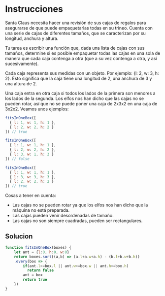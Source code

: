 <h1>Instrucciones</h1>
<p>
Santa Claus necesita hacer una revisión de sus cajas de regalos para asegurarse de que puede empaquetarlas todas en su trineo. Cuenta con una serie de cajas de diferentes tamaños, que se caracterizan por su longitud, anchura y altura.

Tu tarea es escribir una función que, dada una lista de cajas con sus tamaños, determine si es posible empaquetar todas las cajas en una sola de manera que cada caja contenga a otra (que a su vez contenga a otra, y así sucesivamente).

Cada caja representa sus medidas con un objeto. Por ejemplo: {l: 2, w: 3, h: 2}. Esto significa que la caja tiene una longitud de 2, una anchura de 3 y una altura de 2.

Una caja entra en otra caja si todos los lados de la primera son menores a los lados de la segunda. Los elfos nos han dicho que las cajas no se pueden rotar, así que no se puede poner una caja de 2x3x2 en una caja de 3x2x2. Veamos unos ejemplos:
</p>

```js
fitsInOneBox([
  { l: 1, w: 1, h: 1 },
  { l: 2, w: 2, h: 2 }
]) // true

fitsInOneBox([
  { l: 1, w: 1, h: 1 },
  { l: 2, w: 2, h: 2 },
  { l: 3, w: 1, h: 3 }
]) // false

fitsInOneBox([
  { l: 1, w: 1, h: 1 },
  { l: 3, w: 3, h: 3 },
  { l: 2, w: 2, h: 2 }
]) // true
```
<p>
Cosas a tener en cuenta:
<ul>
  <li>Las cajas no se pueden rotar ya que los elfos nos han dicho que la máquina no está preparada.</li>
  <li>Las cajas pueden venir desordenadas de tamaño.</li>
  <li>Las cajas no son siempre cuadradas, pueden ser rectangulares.</li>
</ul>
</p>

<h2>Solucion</h2>

```js
function fitsInOneBox(boxes) {
    let ant = {l:0, h:0, w:0}
    return boxes.sort((a,b) => (a.l+a.w+a.h) - (b.l+b.w+b.h))
    .every(box => {
        if(ant.l>=box.l || ant.w>=box.w || ant.h>=box.h)
          return false
        ant = box
        return true
    })
}
```
